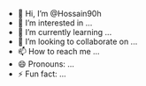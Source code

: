 - 👋 Hi, I’m @Hossain90h
- 👀 I’m interested in ...
- 🌱 I’m currently learning ...
- 💞️ I’m looking to collaborate on ...
- 📫 How to reach me ...
- 😄 Pronouns: ...
- ⚡ Fun fact: ...

<!---
Hossain90h/Hossain90h is a ✨ special ✨ repository because its `README.md` (this file) appears on your GitHub profile.
You can click the Preview link to take a look at your changes.
--->

